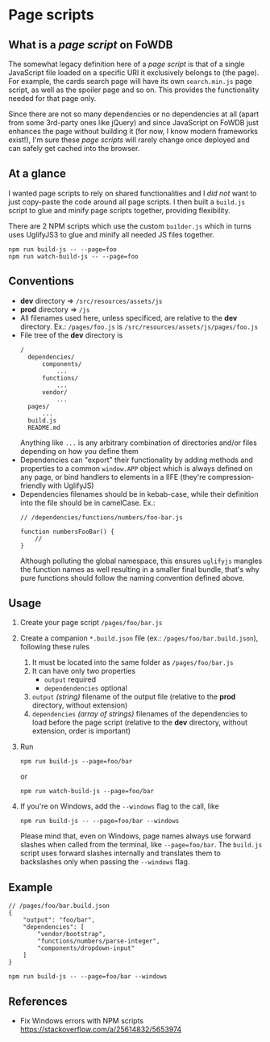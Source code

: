 # Page scripts

## What is a *page script* on FoWDB

The somewhat legacy definition here of a *page script* is that of a single JavaScript file loaded on a specific URI it exclusively belongs to (the page). For example, the cards search page will have its own `search.min.js` page script, as well as the spoiler page and so on. This provides the functionality needed for that page only.

Since there are not so many dependencies or no dependencies at all (apart from some 3rd-party ones like jQuery) and since JavaScript on FoWDB just enhances the page without building it (for now, I know modern frameworks exist!), I'm sure these *page scripts* will rarely change once deployed and can safely get cached into the browser.

## At a glance

I wanted page scripts to rely on shared functionalities and I *did not* want to just copy-paste the code around all page scripts. I then built a `build.js` script to glue and minify page scripts together, providing flexibility.

There are 2 NPM scripts which use the custom `builder.js` which in turns uses UglifyJS3 to glue and minify all needed JS files together.

```
npm run build-js -- --page=foo
npm run watch-build-js -- --page=foo
```

## Conventions
- **dev** directory => `/src/resources/assets/js`
- **prod** directory => `/js`
- All filenames used here, unless specificed, are relative to the **dev** directory. Ex.: `/pages/foo.js` is `/src/resources/assets/js/pages/foo.js`
- File tree of the **dev** directory is
  ```
  /
    dependencies/
        components/
            ...
        functions/
            ...
        vendor/
            ...
    pages/
        ...
    build.js
    README.md
  ```
  Anything like `...` is any arbitrary combination of directories and/or files depending on how you define them
- Dependencies can "export" their functionality by adding methods and properties to a common `window.APP` object which is always defined on any page, or bind handlers to elements in a IIFE (they're compression-friendly with UglifyJS)
- Dependencies filenames should be in kebab-case, while their definition into the file should be in camelCase. Ex.:
  ```
  // /dependencies/functions/numbers/foo-bar.js

  function numbersFooBar() {
      //
  }
  ```
  Although polluting the global namespace, this ensures `uglifyjs` mangles the function names as well resulting in a smaller final bundle, that's why pure functions should follow the naming convention defined above.

## Usage

1. Create your page script `/pages/foo/bar.js`

2. Create a companion `*.build.json` file (ex.: `/pages/foo/bar.build.json`), following these rules
   1. It must be located into the same folder as `/pages/foo/bar.js`
   2. It can have only two properties
      - `output` required
      - `dependendencies` optional
   3. `output` *(string)* filename of the output file (relative to the **prod** directory, without extension)
   4. `dependencies` *(array of strings)* filenames of the dependencies to load before the page script (relative to the **dev** directory, without extension, order is important)

3. Run
   ```
   npm run build-js --page=foo/bar
   ```
   or
   ```
   npm run watch-build-js --page=foo/bar
   ```

4. If you're on Windows, add the `--windows` flag to the call, like

   ```
   npm run build-js -- --page=foo/bar --windows
   ```
   Please mind that, even on Windows, page names always use forward slashes when called from the terminal, like `--page=foo/bar`. The `build.js` script uses forward slashes internally and translates them to backslashes only when passing the `--windows` flag.

## Example

```
// /pages/foo/bar.build.json
{
    "output": "foo/bar",
    "dependencies": [
        "vendor/bootstrap",
        "functions/numbers/parse-integer",
        "components/dropdown-input"
    ]
}
```

```
npm run build-js -- --page=foo/bar --windows
```

## References

- Fix Windows errors with NPM scripts
https://stackoverflow.com/a/25614832/5653974

